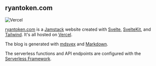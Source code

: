 ## ryantoken.com

![Vercel](https://vercelbadge.vercel.app/api/r-token/ryantoken.com-v3-svelte)

<a href="https://ryantoken.com" target="_blank" rel="noreferrer">ryantoken.com</a> is a <a href="https://jamstack.org" target="_blank" rel="noreferrer">Jamstack</a> website created with <a href="https://svelte.dev/" target="_blank" rel="noreferrer">Svelte</a>, <a href="https://kit.svelte.dev/" target="_blank" rel="noreferrer">SvelteKit</a>, and <a href="https://tailwindcss.com" target="_blank" rel="noreferrer">Tailwind</a>. It's all hosted on <a href="https://vercel.com/" target="_blank" rel="noreferrer">Vercel</a>.

The blog is generated with <a href="https://mdsvex.com/" target="_blank" rel="noreferrer">mdsvex</a> and <a href="https://daringfireball.net/projects/markdown/syntax#overview" target="_blank" rel="noreferrer">Markdown</a>.

The serverless functions and API endpoints are configured with the <a href="https://www.serverless.com/framework" target="_blank" rel="noreferrer">Serverless Framework</a>.